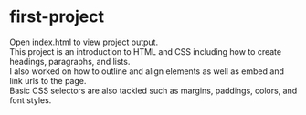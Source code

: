 # first-project
Open index.html to view project output. <br />
This project is an introduction to HTML and CSS including how to create headings, paragraphs, and lists. <br />
I also worked on how to outline and align elements as well as embed and link urls to the page. <br />
Basic CSS selectors are also tackled such as margins, paddings, colors, and font styles.
